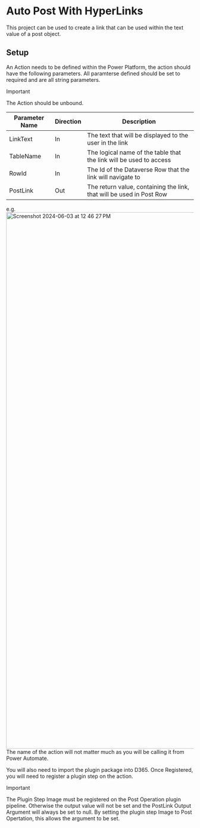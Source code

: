 # Auto Post With HyperLinks
This project can be used to create a link that can be used within the text value of a post object. 

## Setup 
An Action needs to be defined within the Power Platform, the action should have the following parameters. All paramterse defined should be set to required and are all string parameters.
>[!IMPORTANT]
>The Action should be unbound.

| Parameter Name | Direction | Description |
|--|--|--|
|LinkText | In | The text that will be displayed to the user in the link |
|TableName| In | The logical name of the table that the link will be used to access | 
|RowId | In | The Id of the Dataverse Row that the link will navigate to | 
|PostLink| Out | The return value, containing the link, that will be used in Post Row |

e.g.
<img width="1437" alt="Screenshot 2024-06-03 at 12 46 27 PM" src="https://github.com/StefanThorndonTech/Auto_Post_with_Hyperlinks/assets/91337126/376697f3-826a-4f96-91ea-4c501a1011d0">
The name of the action will not matter much as you will be calling it from Power Automate.

You will also need to import the plugin package into D365. Once Registered, you will need to register a plugin step on the action. 
>[!IMPORTANT]
>The Plugin Step Image must be registered on the Post Operation plugin pipeline. Otherwise the output value will not be set and the PostLink Output Argument will always be set to null.
>By setting the plugin step Image to Post Opertation, this allows the argument to be set.

